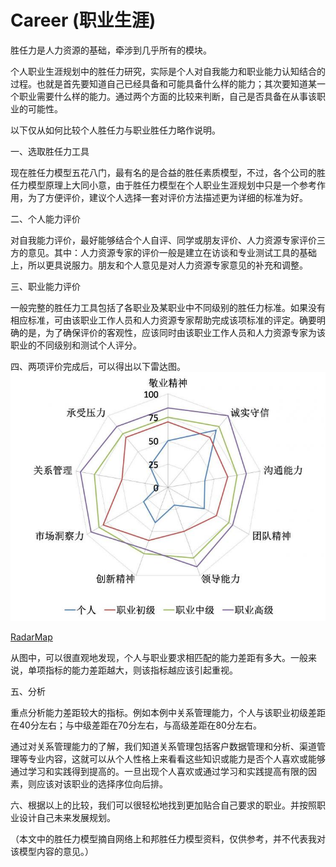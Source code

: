 Career (职业生涯)
===================

胜任力是人力资源的基础，牵涉到几乎所有的模块。

个人职业生涯规划中的胜任力研究，实际是个人对自我能力和职业能力认知结合的过程。也就是首先要知道自己已经具备和可能具备什么样的能力；其次要知道某一个职业需要什么样的能力。通过两个方面的比较来判断，自己是否具备在从事该职业的可能性。

以下仅从如何比较个人胜任力与职业胜任力略作说明。

一、选取胜任力工具

现在胜任力模型五花八门，最有名的是合益的胜任素质模型，不过，各个公司的胜任力模型原理上大同小意，由于胜任力模型在个人职业生涯规划中只是一个参考作用，为了方便评价，建议个人选择一套对评价方法描述更为详细的标准为好。

二、个人能力评价

对自我能力评价，最好能够结合个人自评、同学或朋友评价、人力资源专家评价三方的意见。其中：人力资源专家的评价一般是建立在访谈和专业测试工具的基础上，所以更具说服力。朋友和个人意见是对人力资源专家意见的补充和调整。

三、职业能力评价

一般完整的胜任力工具包括了各职业及某职业中不同级别的胜任力标准。如果没有相应标准，可由该职业工作人员和人力资源专家帮助完成该项标准的评定。确要明确的是，为了确保评价的客观性，应该同时由该职业工作人员和人力资源专家为该职业的不同级别和测试个人评分。

四、两项评价完成后，可以得出以下雷达图。
![RadarMap](RadarMap.jpg)

[RadarMap](http://fun.airdb.com/zh/latest/RadarMap.jpg)

从图中，可以很直观地发现，个人与职业要求相匹配的能力差距有多大。一般来说，单项指标的能力差距越大，则该指标越应该引起重视。

五、分析

重点分析能力差距较大的指标。例如本例中关系管理能力，个人与该职业初级差距在40分左右；与中级差距在70分左右，与高级差距在80分左右。

通过对关系管理能力的了解，我们知道关系管理包括客户数据管理和分析、渠道管理等专业内容，这就可以从个人性格上来看看这些知识或能力是否个人喜欢或能够通过学习和实践得到提高的。一旦出现个人喜欢或通过学习和实践提高有限的因素，则应该对该职业的选择序位向后排。

六、根据以上的比较，我们可以很轻松地找到更加贴合自己要求的职业。并按照职业设计自己未来发展规划。

（本文中的胜任力模型摘自网络上和邦胜任力模型资料，仅供参考，并不代表我对该模型内容的意见。）
